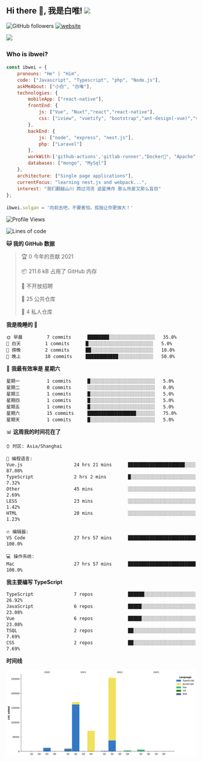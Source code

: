 <h2> Hi there 👋, 我是白唯! <img src="https://media.giphy.com/media/12oufCB0MyZ1Go/giphy.gif" width="50"></h2>

![GitHub followers](https://img.shields.io/github/followers/ibwei?label=Follow&style=social) [![website](https://img.shields.io/badge/Website-46a2f1.svg?&style=flat-square&logo=Google-Chrome&logoColor=white&link=https://me.ibwei.com/)](http://me.ibwei.com/)

![](https://github-readme-stats.vercel.app/api?username=ibwei)


### Who is ibwei?

```javascript
const ibwei = {
    pronouns: "He" | "Him",
    code: ["Javascript", "Typescript", "php", "Node.js"],
    askMeAbout: ["小白", "白唯"],
    technologies: {
        mobileApp: ["react-native"],
        frontEnd: {
            js: ["Vue", "Nuxt","react","react-native"],
            css: ["iview", "vuetify", "bootstrap","ant-design(-vue)","vant"]
        },
        backEnd: {
            js: ["node", "express", "nest.js"],
            php: ["Laravel"]
        },
        workWith:['github-actions','gitlab-runner',"Docker🐳", "Apache", "Nginx"],
        databases: ["mongo", "MySql"]
    },
    architecture: ["Single page applications"],
    currentFocus: "learning nest.js and webpack...",
    interest: "我们翻越山川 跨过河流 追星捧月 那么热爱又那么盲目"
};

ibwei.solgan = '向前去吧，不要害怕，孤独让你更强大！'

```
<!--START_SECTION:waka-->
![Profile Views](http://img.shields.io/badge/%E4%B8%AA%E4%BA%BA%E5%B0%81%E9%9D%A2%E8%A7%82%E7%9C%8B%E6%AC%A1%E6%95%B0-2-blue)

![Lines of code](https://img.shields.io/badge/%E4%BB%8E%E3%80%8C%E4%BD%A0%E5%A5%BD%E4%B8%96%E7%95%8C%E3%80%8D%E6%88%91%E5%B7%B2%E7%BB%8F%E5%86%99%E4%BA%86-889%20%E8%A1%8C%E4%BB%A3%E7%A0%81-blue)

**🐱 我的 GitHub 数据** 

> 🏆 0 今年的贡献 2021
 > 
> 📦 211.6 kB 占用了 GitHub 内存 
 > 
> 🚫 不开放招聘
 > 
> 📜 25 公共仓库 
 > 
> 🔑 4 私人仓库  
 > 
**我是晚睡的 🦉** 

```text
🌞 早晨         7 commits      ████████░░░░░░░░░░░░░░░░░   35.0% 
🌆 白天         1 commits      █░░░░░░░░░░░░░░░░░░░░░░░░   5.0% 
🌃 傍晚         2 commits      ██░░░░░░░░░░░░░░░░░░░░░░░   10.0% 
🌙 晚上         10 commits     ████████████░░░░░░░░░░░░░   50.0%

```
📅 **我最有效率是 星期六** 

```text
星期一          1 commits      █░░░░░░░░░░░░░░░░░░░░░░░░   5.0% 
星期二          0 commits      ░░░░░░░░░░░░░░░░░░░░░░░░░   0.0% 
星期三          1 commits      █░░░░░░░░░░░░░░░░░░░░░░░░   5.0% 
星期四          1 commits      █░░░░░░░░░░░░░░░░░░░░░░░░   5.0% 
星期五          1 commits      █░░░░░░░░░░░░░░░░░░░░░░░░   5.0% 
星期六          15 commits     ██████████████████░░░░░░░   75.0% 
星期天          1 commits      █░░░░░░░░░░░░░░░░░░░░░░░░   5.0%

```


📊 **这周我的时间花在了** 

```text
⌚︎ 时区: Asia/Shanghai

💬 编程语言: 
Vue.js                   24 hrs 21 mins      █████████████████████░░░░   87.08% 
TypeScript               2 hrs 2 mins        █░░░░░░░░░░░░░░░░░░░░░░░░   7.32% 
Other                    45 mins             ░░░░░░░░░░░░░░░░░░░░░░░░░   2.69% 
LESS                     23 mins             ░░░░░░░░░░░░░░░░░░░░░░░░░   1.42% 
HTML                     20 mins             ░░░░░░░░░░░░░░░░░░░░░░░░░   1.23%

🔥 编辑器: 
VS Code                  27 hrs 57 mins      █████████████████████████   100.0%

💻 操作系统: 
Mac                      27 hrs 57 mins      █████████████████████████   100.0%

```

**我主要编写 TypeScript** 

```text
TypeScript               7 repos             ██████░░░░░░░░░░░░░░░░░░░   26.92% 
JavaScript               6 repos             █████░░░░░░░░░░░░░░░░░░░░   23.08% 
Vue                      6 repos             █████░░░░░░░░░░░░░░░░░░░░   23.08% 
TSQL                     2 repos             ██░░░░░░░░░░░░░░░░░░░░░░░   7.69% 
CSS                      2 repos             ██░░░░░░░░░░░░░░░░░░░░░░░   7.69%

```


**时间线**

![Chart not found](https://raw.githubusercontent.com/ibwei/ibwei/master/charts/bar_graph.png) 


<!--END_SECTION:waka-->
